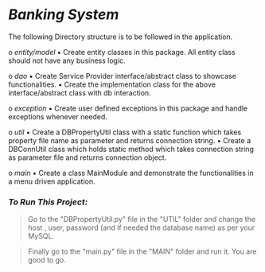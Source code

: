 # *Banking System*     

The following Directory structure is to be followed in the application.     


o *entity/model*
▪ Create entity classes in this package. All entity class should not have any
business logic.     



o *dao* 
▪ Create Service Provider interface/abstract class to showcase functionalities.
▪ Create the implementation class for the above interface/abstract class with db
interaction.     


o *exception*
▪ Create user defined exceptions in this package and handle exceptions whenever
needed.     



o *util*
▪ Create a DBPropertyUtil class with a static function which takes property file
name as parameter and returns connection string.
▪ Create a DBConnUtil class which holds static method which takes connection
string as parameter file and returns connection object.     



o *main*
▪ Create a class MainModule and demonstrate the functionalities in a menu
driven application.     

### *To Run This Project:*         

> Go to the "DBPropertyUtil.py" file in the "UTIL" folder and change the host , user, password (and if needed the database name) as per your MySQL.     

> Finally go to the "main.py" file in the "MAIN" folder and run it. You are good to go.
